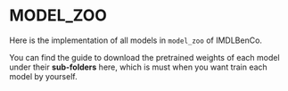 # MODEL_ZOO
Here is the implementation of all models in `model_zoo` of IMDLBenCo.

You can find the guide to download the pretrained weights of each model under their **sub-folders** here, which is must when you want train each model by yourself.